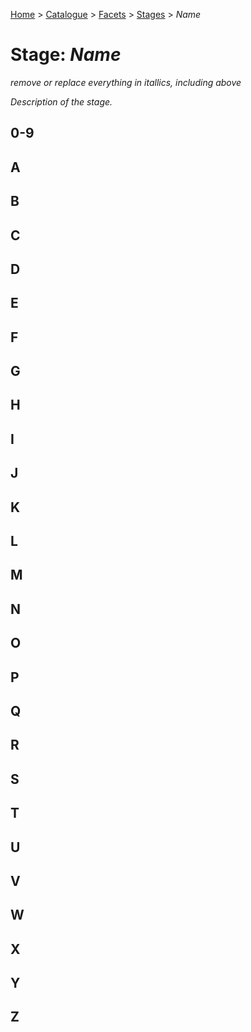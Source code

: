 [Home](../../../README.md) > [Catalogue](../../../Patterns_catalogue.md) > [Facets](../facets.md) > [Stages](stages.md) > *Name*
# Stage: *Name*

*remove or replace everything in itallics, including above* 

*Description of the stage.*

## 0-9

## A

## B

## C

## D

## E

## F

## G

## H

## I

## J

## K

## L

## M

## N

## O

## P

## Q

## R

## S

## T

## U

## V

## W

## X

## Y

## Z

